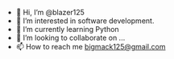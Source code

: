 - 👋 Hi, I’m @blazer125
- 👀 I’m interested in software development.
- 🌱 I’m currently learning Python
- 💞️ I’m looking to collaborate on ...
- 📫 How to reach me bigmack125@gmail.com

<!---
blazer125/blazer125 is a ✨ special ✨ repository because its `README.md` (this file) appears on your GitHub profile.
You can click the Preview link to take a look at your changes.
--->
